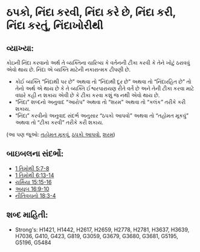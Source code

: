 # ઠપકો, નિંદા કરવી, નિંદા કરે છે, નિંદા કરી, નિંદા કરતું, નિંદાખોરીથી 

## વ્યાખ્યા: 

કોઇની નિંદા કરવાનો અર્થ તે વ્યક્તિના ચારિત્ર્ય કે વર્તનની ટીકા કરવી કે તેને ખોટું ઠરાવવું એવો થાય છે.
નિંદા એ વ્યક્તિ માટેની નકારાત્મક ટીપણી છે.

* કોઈ વ્યક્તિ “નિંદાથી પર છે” અથવા તો “નિંદાથી દૂર છે” અથવા તો “નિંદારહિત છે” તો તેનો અર્થ એ થાય છે કે તે વ્યક્તિ ઈશ્વરપારાયણ રીતે વર્તે છે અને તેની ટીકા કરવા માટે વધારે કહી ન શકાય એવી છે કે ટીકા કરવા કશું જ નથી એવો થાય છે.
* “નિંદા” શબ્દનો અનુવાદ “આરોપ” અથવા તો “શરમ” અથવા તો “કલંક” તરીકે કરી શકાય.
* “નિંદા” કરવીનો અનુવાદ સંદર્ભ અનુસાર “ઠપકો આપવો” અથવા તો “તહોમત મૂકવું” અથવા તો “ટીકા કરવી” તરીકે કરી શકાય.

(આ પણ જૂઓ: [તહોમત મૂકવું](../other/accuse.md), [ઠપકો આપવો](../other/rebuke.md), [શરમ](../other/shame.md))

## બાઇબલના સંદર્ભો: 

* [1 તિમોથી 5:7-8](rc://gu/tn/help/1ti/05/07)
* [1 તિમોથી 6:13-14](rc://gu/tn/help/1ti/06/13)
* [યર્મિયા 15:15-16](rc://gu/tn/help/jer/15/15)
* [અયૂબ 16:9-10](rc://gu/tn/help/job/16/09)
* [નીતિવચનો 18:3-4](rc://gu/tn/help/pro/18/03)

## શબ્દ માહિતી: 

* Strong's: H1421, H1442, H2617, H2659, H2778, H2781, H3637, H3639, H7036, G410, G423, G819, G3059, G3679, G3680, G3681, G5195, G5196, G5484
